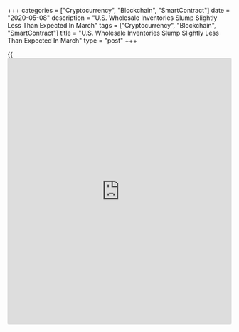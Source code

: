 +++
categories = ["Cryptocurrency", "Blockchain", "SmartContract"]
date = "2020-05-08"
description = "U.S. Wholesale Inventories Slump Slightly Less Than Expected In March"
tags = ["Cryptocurrency", "Blockchain", "SmartContract"]
title = "U.S. Wholesale Inventories Slump Slightly Less Than Expected In March"
type = "post"
+++

{{<iframe id="large-banner" src="https://www.bounty.group/#slide=8.0" width="100%" height="600" scrolling="no" style="border: 0px solid rgb(216, 221, 230); border-radius: 3px;">}}

A report released by the Commerce Department on Friday showed wholesale
inventories in the U.S. decreased by slightly less than expected in the
month of March.

The Commerce Department said wholesale inventories slumped by 0.8
percent in March after falling by 0.7 percent in February. Economists
had expected inventories to tumble by 1.0 percent.

Inventories of non-durable goods led the way lower, plunging by 2.7
percent, although the nosedive was partly offset by a 0.5 percent
increase in inventories of durable goods.

Meanwhile, the report said wholesale sales plummeted by 5.2 percent in
March after sliding by 0.7 percent in the previous month.

Sales of durable and non-durable goods both showed substantial
decreases, tumbling by 5.5 percent and 4.9 percent, respectively.

With sales falling by much more than inventories, the inventories/sales
ratio for merchant wholesalers jumped to 1.37 in March from 1.31 in
February.

For comments and feedback [contact](https://www.playgroundfx.com/contact/): editorial@rtt[news](https://www.letsplayfx.com/blog/forex-news-website/).com

[Economic News][1]

 **What parts of the world are seeing the best (and worst) economic
performances lately? Click[here][2] to check out our [Econ Scorecard][2]
and find out! See up-to-the-moment [ranking](https://www.playgroundfx.com/blog/crypto-exchange-ranking/)s for the best and worst
performers in [GDP][3], [unemployment rate][4], [inflation][5] and much
more.**

   1. www.rtt[news](https://www.letsplayfx.com/blog/forex-news-website/).com/Content/EconomicNews.aspx
   2. www.rtt[news](https://www.letsplayfx.com/blog/forex-news-website/).com/economic-scorecard/world-rank/unemployment-rate/highest-performance.aspx
   3. www.rtt[news](https://www.letsplayfx.com/blog/forex-news-website/).com/economic-scorecard/world-rank/GDP/highest-performance.aspx
   4. www.rtt[news](https://www.letsplayfx.com/blog/forex-news-website/).com/economic-scorecard/world-rank/unemployment-rate/lowest-performance.aspx
   5. www.rtt[news](https://www.letsplayfx.com/blog/forex-news-website/).com/economic-scorecard/world-rank/CPI/highest-performance.aspx